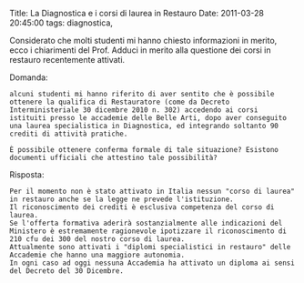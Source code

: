 Title: La Diagnostica e i corsi di laurea in Restauro
Date:  2011-03-28 20:45:00
tags: diagnostica,

Considerato che molti studenti mi hanno chiesto informazioni in merito, ecco i chiarimenti del Prof. Adduci in merito alla questione dei corsi in restauro recentemente attivati.

Domanda:

	alcuni studenti mi hanno riferito di aver sentito che è possibile
	ottenere la qualifica di Restauratore (come da Decreto
	Interministeriale 30 dicembre 2010 n. 302) accedendo ai corsi
	istituiti presso le accademie delle Belle Arti, dopo aver conseguito
	una laurea specialistica in Diagnostica, ed integrando soltanto 90
	crediti di attività pratiche.

	È possibile ottenere conferma formale di tale situazione? Esistono
	documenti ufficiali che attestino tale possibilità?

Risposta:

	Per il momento non è stato attivato in Italia nessun "corso di laurea"
	in restauro anche se la legge ne prevede l'istituzione.
	Il riconoscimento dei crediti è esclusiva competenza del corso di laurea.
	Se l'offerta formativa aderirà sostanzialmente alle indicazioni del
	Ministero è estremamente ragionevole ipotizzare il riconoscimento di
	210 cfu dei 300 del nostro corso di laurea.
	Attualmente sono attivati i "diplomi specialistici in restauro" delle
	Accademie che hanno una maggiore autonomia.
	In ogni caso ad oggi nessuna Accademia ha attivato un diploma ai sensi
	del Decreto del 30 Dicembre.

